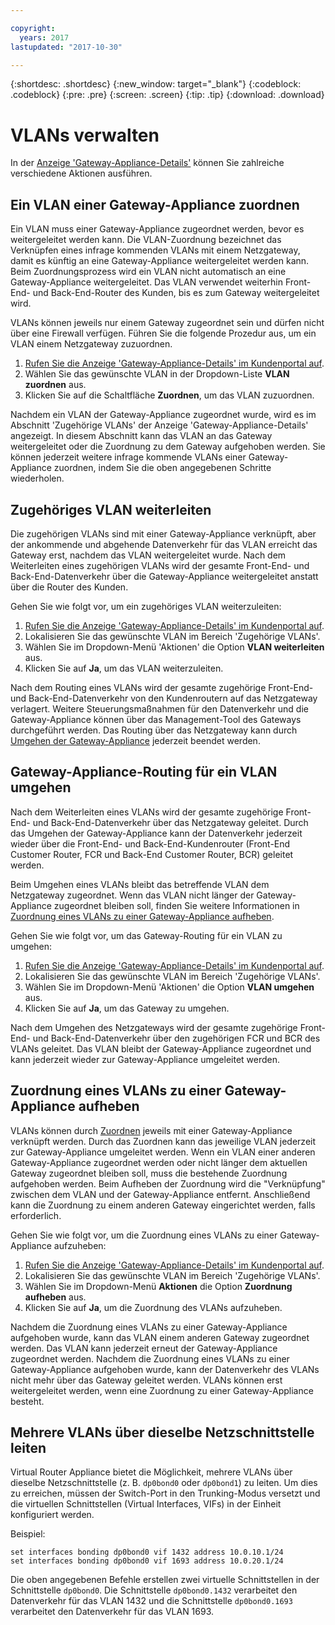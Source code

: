```yaml
---

copyright:
  years: 2017
lastupdated: "2017-10-30"

---
```


{:shortdesc: .shortdesc}
{:new_window: target="_blank"}
{:codeblock: .codeblock}
{:pre: .pre}
{:screen: .screen}
{:tip: .tip}
{:download: .download}

# VLANs verwalten
In der [Anzeige 'Gateway-Appliance-Details'](access-gateway-details.html) können Sie zahlreiche verschiedene Aktionen ausführen.

## Ein VLAN einer Gateway-Appliance zuordnen

Ein VLAN muss einer Gateway-Appliance zugeordnet werden, bevor es weitergeleitet werden kann. Die VLAN-Zuordnung bezeichnet das Verknüpfen eines infrage kommenden VLANs mit einem Netzgateway, damit es künftig an eine Gateway-Appliance weitergeleitet werden kann. Beim Zuordnungsprozess wird ein VLAN nicht automatisch an eine Gateway-Appliance weitergeleitet. Das VLAN verwendet weiterhin Front-End- und Back-End-Router des Kunden, bis es zum Gateway weitergeleitet wird. 

VLANs können jeweils nur einem Gateway zugeordnet sein und dürfen nicht über eine Firewall verfügen. Führen Sie die folgende Prozedur aus, um ein VLAN einem Netzgateway zuzuordnen.

1. [Rufen Sie die Anzeige 'Gateway-Appliance-Details' im Kundenportal auf](access-gateway-details.html). 
2. Wählen Sie das gewünschte VLAN in der Dropdown-Liste **VLAN zuordnen** aus.
3. Klicken Sie auf die Schaltfläche **Zuordnen**, um das VLAN zuzuordnen.

Nachdem ein VLAN der Gateway-Appliance zugeordnet wurde, wird es im Abschnitt 'Zugehörige VLANs' der Anzeige 'Gateway-Appliance-Details' angezeigt. In diesem Abschnitt kann das VLAN an das Gateway weitergeleitet oder die Zuordnung zu dem Gateway aufgehoben werden. Sie können jederzeit weitere infrage kommende VLANs einer Gateway-Appliance zuordnen, indem Sie die oben angegebenen Schritte wiederholen.

## Zugehöriges VLAN weiterleiten

Die zugehörigen VLANs sind mit einer Gateway-Appliance verknüpft, aber der ankommende und abgehende Datenverkehr für das VLAN erreicht das Gateway erst, nachdem das VLAN weitergeleitet wurde. Nach dem Weiterleiten eines zugehörigen VLANs wird der gesamte Front-End- und Back-End-Datenverkehr über die Gateway-Appliance weitergeleitet anstatt über die Router des Kunden. 

Gehen Sie wie folgt vor, um ein zugehöriges VLAN weiterzuleiten:

1. [Rufen Sie die Anzeige 'Gateway-Appliance-Details' im Kundenportal auf](access-gateway-details.html). 
2. Lokalisieren Sie das gewünschte VLAN im Bereich 'Zugehörige VLANs'.
3. Wählen Sie im Dropdown-Menü 'Aktionen' die Option **VLAN weiterleiten** aus.
4. Klicken Sie auf **Ja**, um das VLAN weiterzuleiten. 

Nach dem Routing eines VLANs wird der gesamte zugehörige Front-End- und Back-End-Datenverkehr von den Kundenroutern auf das Netzgateway verlagert. Weitere Steuerungsmaßnahmen für den Datenverkehr und die Gateway-Appliance können über das Management-Tool des Gateways durchgeführt werden. Das Routing über das Netzgateway kann durch [Umgehen der Gateway-Appliance](#bypass-gateway-appliance-routing-for-a-vlan) jederzeit beendet werden.

## Gateway-Appliance-Routing für ein VLAN umgehen

Nach dem Weiterleiten eines VLANs wird der gesamte zugehörige Front-End- und Back-End-Datenverkehr über das Netzgateway geleitet. Durch das Umgehen der Gateway-Appliance kann der Datenverkehr jederzeit wieder über die Front-End- und Back-End-Kundenrouter (Front-End Customer Router, FCR und Back-End Customer Router, BCR) geleitet werden. 

Beim Umgehen eines VLANs bleibt das betreffende VLAN dem Netzgateway zugeordnet. Wenn das VLAN nicht länger der Gateway-Appliance zugeordnet bleiben soll, finden Sie weitere Informationen in [Zuordnung eines VLANs zu einer Gateway-Appliance aufheben](#disassociate-a-vlan-from-a-gateway-appliance). 

Gehen Sie wie folgt vor, um das Gateway-Routing für ein VLAN zu umgehen:

1. [Rufen Sie die Anzeige 'Gateway-Appliance-Details' im Kundenportal auf](access-gateway-details.html). 
2. Lokalisieren Sie das gewünschte VLAN im Bereich 'Zugehörige VLANs'.
3. Wählen Sie im Dropdown-Menü 'Aktionen' die Option **VLAN umgehen** aus.
4. Klicken Sie auf **Ja**, um das Gateway zu umgehen. 

Nach dem Umgehen des Netzgateways wird der gesamte zugehörige Front-End- und Back-End-Datenverkehr über den zugehörigen FCR und BCR des VLANs geleitet. Das VLAN bleibt der Gateway-Appliance zugeordnet und kann jederzeit wieder zur Gateway-Appliance umgeleitet werden.

## Zuordnung eines VLANs zu einer Gateway-Appliance aufheben

VLANs können durch [Zuordnen](#associate-a-vlan-to-a-gateway-appliance) jeweils mit einer Gateway-Appliance verknüpft werden. Durch das Zuordnen kann das jeweilige VLAN jederzeit zur Gateway-Appliance umgeleitet werden. Wenn ein VLAN einer anderen Gateway-Appliance zugeordnet werden oder nicht länger dem aktuellen Gateway zugeordnet bleiben soll, muss die bestehende Zuordnung aufgehoben werden. Beim Aufheben der Zuordnung wird die "Verknüpfung" zwischen dem VLAN und der Gateway-Appliance entfernt. Anschließend kann die Zuordnung zu einem anderen Gateway eingerichtet werden, falls erforderlich. 

Gehen Sie wie folgt vor, um die Zuordnung eines VLANs zu einer Gateway-Appliance aufzuheben:

1. [Rufen Sie die Anzeige 'Gateway-Appliance-Details' im Kundenportal auf](access-gateway-details.html). 
2. Lokalisieren Sie das gewünschte VLAN im Bereich 'Zugehörige VLANs'.
3. Wählen Sie im Dropdown-Menü **Aktionen** die Option **Zuordnung aufheben** aus.  
4. Klicken Sie auf **Ja**, um die Zuordnung des VLANs aufzuheben. 

Nachdem die Zuordnung eines VLANs zu einer Gateway-Appliance aufgehoben wurde, kann das VLAN einem anderen Gateway zugeordnet werden. Das VLAN kann jederzeit erneut der Gateway-Appliance zugeordnet werden. Nachdem die Zuordnung eines VLANs zu einer Gateway-Appliance aufgehoben wurde, kann der Datenverkehr des VLANs nicht mehr über das Gateway geleitet werden. VLANs können erst weitergeleitet werden, wenn eine Zuordnung zu einer Gateway-Appliance besteht.

## Mehrere VLANs über dieselbe Netzschnittstelle leiten
Virtual Router Appliance bietet die Möglichkeit, mehrere VLANs über dieselbe Netzschnittstelle (z. B. `dp0bond0` oder `dp0bond1`) zu leiten. Um dies zu erreichen, müssen der Switch-Port in den Trunking-Modus versetzt und die virtuellen Schnittstellen (Virtual Interfaces, VIFs) in der Einheit konfiguriert werden.

Beispiel: 

```
set interfaces bonding dp0bond0 vif 1432 address 10.0.10.1/24
set interfaces bonding dp0bond0 vif 1693 address 10.0.20.1/24
```

Die oben angegebenen Befehle erstellen zwei virtuelle Schnittstellen in der Schnittstelle `dp0bond0`. Die Schnittstelle `dp0bond0.1432` verarbeitet den Datenverkehr für das VLAN 1432 und die Schnittstelle `dp0bond0.1693` verarbeitet den Datenverkehr für das VLAN 1693.
